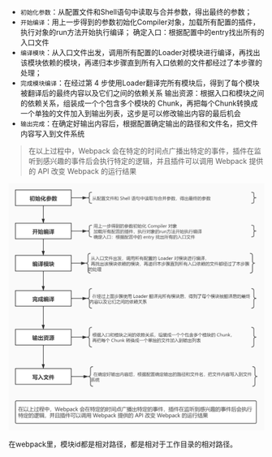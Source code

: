 * `初始化参数`：从配置文件和Shell语句中读取与合并参数，得出最终的参数；
* `开始编译`：用上一步得到的参数初始化Compiler对象，加载所有配置的插件，执行对象的run方法开始执行编译； 确定入口：根据配置中的entry找出所有的入口文件
* `编译模块`：从入口文件出发，调用所有配置的Loader对模块进行编译，再找出该模块依赖的模块，再递归本步骤直到所有入口依赖的文件都经过了本步骤的处理；
* `完成模块编译`：在经过第 4 步使用Loader翻译完所有模块后，得到了每个模块被翻译后的最终内容以及它们之间的依赖关系 输出资源：根据入口和模块之间的依赖关系，组装成一个个包含多个模块的 Chunk，再把每个Chunk转换成一个单独的文件加入到输出列表，这步是可以修改输出内容的最后机会
* `输出完成`：在确定好输出内容后，根据配置确定输出的路径和文件名，把文件内容写入到文件系统
> 在以上过程中，Webpack 会在特定的时间点广播出特定的事件，插件在监听到感兴趣的事件后会执行特定的逻辑，并且插件可以调用 Webpack 提供的 API 改变 Webpack 的运行结果

![](images/webpackflow2020.jpg)

在webpack里，模块id都是相对路径，都是相对于工作目录的相对路径。